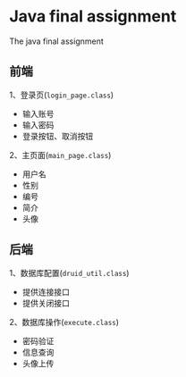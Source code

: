 # Java final assignment
The java final assignment

## 前端
1、登录页(`login_page.class`)
* 输入账号
* 输入密码
* 登录按钮、取消按钮

2、主页面(`main_page.class`)
* 用户名
* 性别
* 编号
* 简介
* 头像

## 后端
1、数据库配置(`druid_util.class`)
* 提供连接接口
* 提供关闭接口

2、数据库操作(`execute.class`)
* 密码验证
* 信息查询
* 头像上传